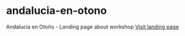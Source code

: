 # andalucia-en-otono
Andalucía en Otoño - Landing page about workshop
<a href="https://jmca79.github.io/andalucia-en-otono/">Visit landing page</a>
